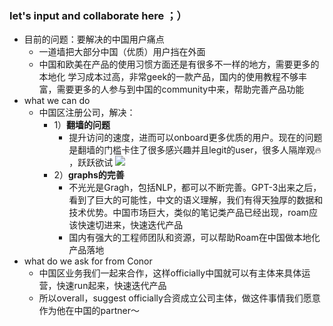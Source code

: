 
### let's input and collaborate here ；）
- 目前的问题：要解决的中国用户痛点
    - 一道墙把大部分中国（优质）用户挡在外面
    - 中国和欧美在产品的使用习惯方面还是有很多不一样的地方，需要更多的本地化
学习成本过高，非常geek的一款产品，国内的使用教程不够丰富，需要更多的人参与到中国的community中来，帮助完善产品功能
- what we can do
    - 中国区注册公司，解决：
        - 1）**翻墙的问题**
            - 提升访问的速度，进而可以onboard更多优质的用户。现在的问题是翻墙的门槛卡住了很多感兴趣并且legit的user，很多人隔岸观🔥 ，跃跃欲试
![](../images/Tc9E0Ap3Xs.png?)
        - 2）**graphs的完善**
            - 不光光是Gragh，包括NLP，都可以不断完善。GPT-3出来之后，看到了巨大的可能性，中文的语义理解，我们有得天独厚的数据和技术优势。中国市场巨大，类似的笔记类产品已经出现，roam应该快速切进来，快速迭代产品
            - 国内有强大的工程师团队和资源，可以帮助Roam在中国做本地化产品落地
- what do we ask for from Conor
    - 中国区业务我们一起来合作，这样officially中国就可以有主体来具体运营，快速run起来，快速迭代产品
    - 所以overall，suggest officially合资成立公司主体，做这件事情我们愿意作为他在中国的partner～

